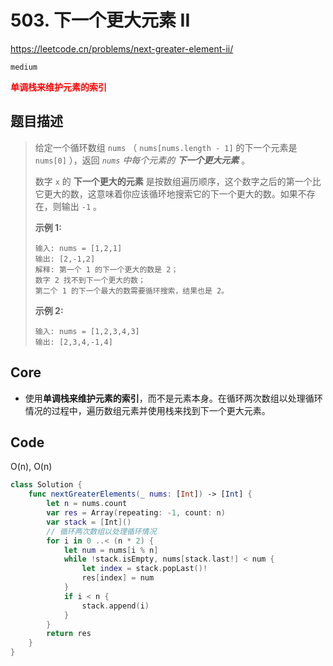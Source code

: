 # 503. 下一个更大元素 II

https://leetcode.cn/problems/next-greater-element-ii/

`medium`

**<font color=red>单调栈来维护元素的索引</font>**

## 题目描述

> 给定一个循环数组 `nums` （ `nums[nums.length - 1]` 的下一个元素是 `nums[0]` ），返回 *`nums` 中每个元素的 **下一个更大元素*** 。
>
> 数字 `x` 的 **下一个更大的元素** 是按数组遍历顺序，这个数字之后的第一个比它更大的数，这意味着你应该循环地搜索它的下一个更大的数。如果不存在，则输出 `-1` 。
>
>  
>
> **示例 1:**
>
> ```
> 输入: nums = [1,2,1]
> 输出: [2,-1,2]
> 解释: 第一个 1 的下一个更大的数是 2；
> 数字 2 找不到下一个更大的数； 
> 第二个 1 的下一个最大的数需要循环搜索，结果也是 2。
> ```
>
> **示例 2:**
>
> ```
> 输入: nums = [1,2,3,4,3]
> 输出: [2,3,4,-1,4]
> ```



## Core

- 使用**单调栈来维护元素的索引**，而不是元素本身。在循环两次数组以处理循环情况的过程中，遍历数组元素并使用栈来找到下一个更大元素。

## Code

O(n), O(n)

```swift
class Solution {
    func nextGreaterElements(_ nums: [Int]) -> [Int] {
        let n = nums.count
        var res = Array(repeating: -1, count: n)
        var stack = [Int]()
        // 循环两次数组以处理循环情况
        for i in 0 ..< (n * 2) {
            let num = nums[i % n]
            while !stack.isEmpty, nums[stack.last!] < num {
                let index = stack.popLast()!
                res[index] = num
            }
            if i < n {
                stack.append(i)
            }
        }
        return res
    }
}
```

